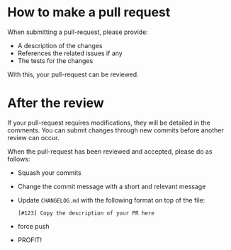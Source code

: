 # How to make a pull request

When submitting a pull-request, please provide:

* A description of the changes
* References the related issues if any
* The tests for the changes

With this, your pull-request can be reviewed.

# After the review

If your pull-request requires modifications, they will be detailed in the comments.
You can submit changes through new commits before another review can occur.

When the pull-request has been reviewed and accepted, please do as follows:

* Squash your commits
* Change the commit message with a short and relevant message
* Update `CHANGELOG.md` with the following format on top of the file:

    ```
    [#123] Copy the description of your PR here
    ```

* force push
* PROFIT!



